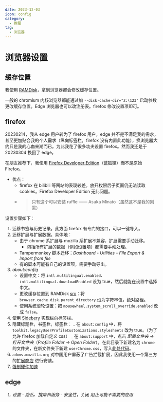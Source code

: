 ```yaml
---
date: 2023-12-03
icon: config
category:
  - 教程
tag:
  - 浏览器
---
```


# 浏览器设置

## 缓存位置

我使用 [RAMDisk](../ramdisk.md)，拿到浏览器都会修改缓存位置。

一般的 chromium 内核浏览器都能通过加 `--disk-cache-dir="Z:\123"` 启动参数更改缓存位置。Edge 浏览器也可以改注册表。firefox 修改设置项即可。

## firefox

20230214，我从 edge 用户转为了 firefox 用户。edge 并不是不满足我的需求，甚至更加贴合我的个人需求（纵向标签栏，firefox 没有内置此功能），换浏览器大约只是我的心血来潮而已。为此我花了很多功夫设置 firefox。然而我还是于 20230304 换回了 edge。

在朋友推荐下，我使用 [Firefox Developer Edition](https://www.mozilla.org/en-US/firefox/developer/)（蓝狐狸）而不是原始 Firefox。

- 优点：
  - firefox 在 bilibili 等网站的表现较差，放开权限后子页面仍无法读取 cookies。Firefox Developer Edition 无此问题。
  - > 只有这个可以安装 ruffle —— Asuka Minato（虽然这不是我的刚需）

设置步骤如下：

1. 迁移书签与历史记录。此方面 firefox 有专门的接口，可以一键导入。
2. 迁移扩展与扩展数据。具体地：
   - 由于 chrome 系扩展与 mozilla 系扩展不兼容，扩展需要手动迁移。
     - 包括所有扩展的数据（例如设置项）都需要手动处理。
   - Tampermonkey 脚本迁移：_Dashboard - Utilities - File Export & Import from file_
   - 有的脚本可能有自己的设置项，需要手动导出。
3. _about:config_
   - 设置中文：将 `intl.multilingual.enabled`、`intl.multilingual.downloadEnabled` 设为 true，然后就能在设置中选择中文。
   - 更改缓存位置到 RAMDisk [src](https://blog.csdn.net/freedom_wbs/article/details/38415315)：将 `browser.cache.disk.parent_directory` 设为字符串值，绝对路径。
   - 使用系统滚轮设置：把 `mousewheel.system_scroll_override.enabled` 改成 `false`。
4. 使用 [Sidebery](https://addons.mozilla.org/en-US/firefox/addon/sidebery/) 实现纵向标签栏。
5. 隐藏标题栏，书签栏，标签栏：
   _ 在 `about:config` 中，将 `toolkit.legacyUserProfileCustomizations.stylesheets` 改为 true。（为了允许 firefox 加载自定义 css）
   _ 在 `about:support` 中，点击 _配置文件夹 -> 打开文件夹_（_Profile Folder -> Open Folder_），在此目录下新建名为 `chrome` 的文件夹，在新文件夹下新建 `userChrome.css`，写入[此处代码](https://github.com/MrOtherGuy/firefox-csshacks/blob/master/chrome/autohide_toolbox.css)。
6. `adons.mozilla.org` 对中国用户屏蔽了广告拦截扩展，因此我使用一个第三方的[扩展商店](https://www.crxsoso.com/firefox/category/extensions) 进行安装。
7. [强制硬件加速](https://support.mozilla.org/zh-CN/kb/performance-settings)

## edge

1. _设置 - 隐私、搜索和服务 - 安全性_，关闭 _阻止可能不需要的应用_
